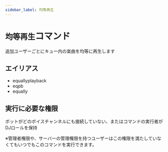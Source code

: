 ```yaml
---
sidebar_label: 均等再生
---
```

# `均等再生`コマンド
追加ユーザーごとにキュー内の楽曲を均等に再生します

## エイリアス
- equallyplayback
- eqpb
- equally




## 実行に必要な権限
ボットがどのボイスチャンネルにも接続していない、またはコマンドの実行者がDJロールを保持

※管理者権限や、サーバーの管理権限を持つユーザーはこの権限を満たしていなくてもいつでもこのコマンドを実行できます。
  
